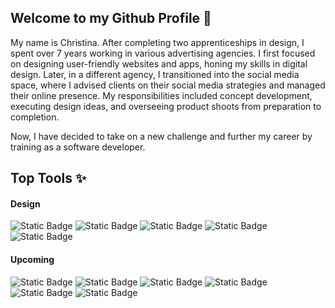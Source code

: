 ## Welcome to my Github Profile 👋

My name is Christina. After completing two apprenticeships in design, I spent over 7 years working in various advertising agencies. I first focused on designing user-friendly websites and apps, honing my skills in digital design. Later, in a different agency, I transitioned into the social media space, where I advised clients on their social media strategies and managed their online presence. My responsibilities included concept development, executing design ideas, and overseeing product shoots from preparation to completion.

Now, I have decided to take on a new challenge and further my career by training as a software developer.

## Top Tools ✨

#### Design

![Static Badge](https://img.shields.io/badge/Photoshop-grey?style=for-the-badge&logo=adobephotoshop&logoColor=grey&logoSize=auto&labelColor=white&color=grey)
![Static Badge](https://img.shields.io/badge/Illustrator-grey?style=for-the-badge&logo=adobeillustrator&logoColor=grey&logoSize=auto&labelColor=white&color=grey)
![Static Badge](https://img.shields.io/badge/After_Effects-grey?style=for-the-badge&logo=adobeaftereffects&logoColor=grey&logoSize=auto&labelColor=white&color=grey)
![Static Badge](https://img.shields.io/badge/Figma-grey?style=for-the-badge&logo=figma&logoColor=grey&logoSize=auto&labelColor=white&color=grey)
![Static Badge](https://img.shields.io/badge/InDesign-grey?style=for-the-badge&logo=adobeindesign&logoColor=grey&logoSize=auto&labelColor=white&color=grey)

#### Upcoming

![Static Badge](https://img.shields.io/badge/github-grey?style=for-the-badge&logo=github&logoColor=grey&logoSize=auto&labelColor=white&color=grey)
![Static Badge](https://img.shields.io/badge/git-grey?style=for-the-badge&logo=git&logoColor=grey&logoSize=auto&labelColor=white&color=grey)
![Static Badge](https://img.shields.io/badge/html5-grey?style=for-the-badge&logo=html5&logoColor=grey&logoSize=auto&labelColor=white&color=grey)
![Static Badge](https://img.shields.io/badge/css3-grey?style=for-the-badge&logo=css3&logoColor=grey&logoSize=auto&labelColor=white&color=grey)
![Static Badge](https://img.shields.io/badge/javascript-grey?style=for-the-badge&logo=javascript&logoColor=grey&logoSize=auto&labelColor=white&color=grey)
![Static Badge](https://img.shields.io/badge/react-grey?style=for-the-badge&logo=react&logoColor=grey&logoSize=auto&labelColor=white&color=grey)
